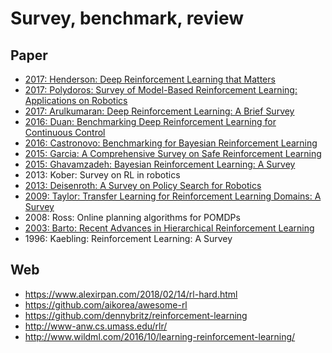 # Survey, benchmark, review

## Paper
* [2017: Henderson: Deep Reinforcement Learning that Matters](https://arxiv.org/abs/1709.06560)
* [2017: Polydoros: Survey of Model-Based Reinforcement Learning: Applications on Robotics](https://link.springer.com/article/10.1007/s10846-017-0468-y)
* [2017: Arulkumaran: Deep Reinforcement Learning: A Brief Survey](http://ieeexplore.ieee.org/document/8103164/)
* [2016: Duan: Benchmarking Deep Reinforcement Learning for Continuous Control](https://arxiv.org/abs/1604.06778)
* [2016: Castronovo: Benchmarking for Bayesian Reinforcement Learning](http://journals.plos.org/plosone/article?id=10.1371/journal.pone.0157088)
* [2015: Garcia: A Comprehensive Survey on Safe Reinforcement Learning](http://jmlr.org/papers/v16/garcia15a.html)
* [2015: Ghavamzadeh: Bayesian Reinforcement Learning: A Survey](https://arxiv.org/abs/1609.04436)
* 2013: Kober: Survey on RL in robotics
* [2013: Deisenroth: A Survey on Policy Search for Robotics](https://spiral.imperial.ac.uk/bitstream/10044/1/12051/7/fnt_corrected_2014-8-22.pdf)
* [2009: Taylor: Transfer Learning for Reinforcement Learning Domains: A Survey](http://www.jmlr.org/papers/v10/taylor09a.html)
* 2008: Ross: Online planning algorithms for POMDPs
* [2003: Barto: Recent Advances in Hierarchical Reinforcement Learning](https://link.springer.com/article/10.1023/A:1022140919877)
* 1996: Kaebling: Reinforcement Learning: A Survey

## Web
* https://www.alexirpan.com/2018/02/14/rl-hard.html
* https://github.com/aikorea/awesome-rl
* https://github.com/dennybritz/reinforcement-learning
* http://www-anw.cs.umass.edu/rlr/
* http://www.wildml.com/2016/10/learning-reinforcement-learning/
